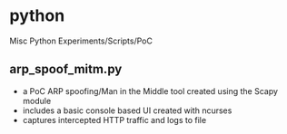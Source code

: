 # python
Misc Python Experiments/Scripts/PoC


## arp_spoof_mitm.py
- a PoC ARP spoofing/Man in the Middle tool created using the Scapy module
- includes a basic console based UI created with ncurses
- captures intercepted HTTP traffic and logs to file
